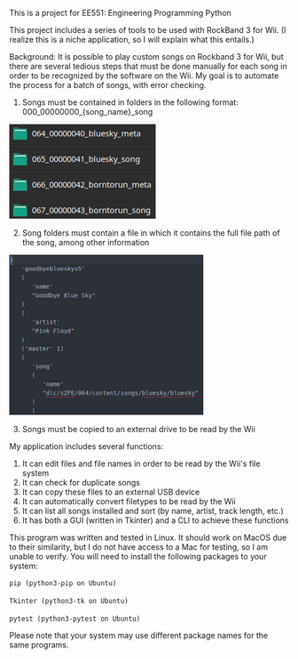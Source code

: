 This is a project for EE551: Engineering Programming Python

This project includes a series of tools to be used with RockBand 3 for Wii. (I realize this is a niche application, so I will explain what this entails.)

Background:
  It is possible to play custom songs on Rockband 3 for Wii, but there are several tedious steps that must be done manually for each song in order to be recognized by the software on the Wii. My goal is to automate the process for a batch of songs, with error checking.
  1. Songs must be contained in folders in the following format: 000_00000000_{song_name}_song

  ![Folder Format](./images/format.png)

  2. Song folders must contain a file in which it contains the full file path of the song, among other information

  ![File Format](./images/file.png)

  3. Songs must be copied to an external drive to be read by the Wii

My application includes several functions:
  1. It can edit files and file names in order to be read by the Wii's file system
  2. It can check for duplicate songs
  3. It can copy these files to an external USB device
  4. It can automatically convert filetypes to be read by the Wii
  5. It can list all songs installed and sort (by name, artist, track length, etc.)
  6. It has both a GUI (written in Tkinter) and a CLI to achieve these functions

This program was written and tested in Linux. It should work on MacOS due to their similarity, but I do not have access to a Mac for testing, so I am unable to verify.
You will need to install the following packages to your system:

	pip (python3-pip on Ubuntu)
	
	Tkinter (python3-tk on Ubuntu)
	
	pytest (python3-pytest on Ubuntu)
	
Please note that your system may use different package names for the same programs.
